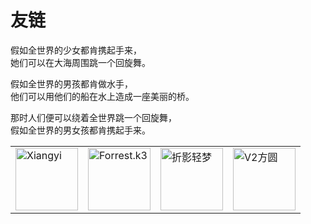 # 友链



假如全世界的少女都肯携起手来，  
她们可以在大海周围跳一个回旋舞。  
  
假如全世界的男孩都肯做水手，  
他们可以用他们的船在水上造成一座美丽的桥。  
  
那时人们便可以绕着全世界跳一个回旋舞，  
假如全世界的男女孩都肯携起手来。  


<div class="friends-list">
<table border="0">
  <tr>
    <td><a target="_blank" rel="external nofollow noopener noreferrer" href="https://xiangyichen.cn/" title="Xiangyi Chen"><img data-fancybox="gallery" width="100px" data-sizes="auto" data-src="https://xiangyichen.cn/authors/admin/avatar_hu663abaef37efab49d7971bcfab1ef9b6_138995_270x270_fill_q75_lanczos_center.jpg" alt="Xiangyi" class="lazyload"></a></td>
    <td><a target="_blank" rel="external nofollow noopener noreferrer" href="https://forrestk3.github.io/" title="Forrest.k3"><img data-fancybox="gallery" width="100px" data-sizes="auto" data-src="https://forrestk3.github.io/images/avatar.jpg" alt="Forrest.k3" class="lazyload"></a></td>
    <td><a target="_blank" rel="external nofollow noopener noreferrer" href="https://nexmoe.com/" title="折影轻梦"><img data-fancybox="gallery" width="100px" data-sizes="auto" data-src="https://cravatar.cn/avatar/c7fd185f8c967dec20c29c75a40b9e09?s=500" alt="折影轻梦" class="lazyload"></a></td>
    <td><a target="_blank" rel="external nofollow noopener noreferrer" href="https://v2fy.com/" title="V2方圆"><img data-fancybox="gallery" width="100px" data-sizes="auto" data-src="/images/v2fy.png" alt="V2方圆" class="lazyload"></a></td>
  </tr>
</table>
</div>

